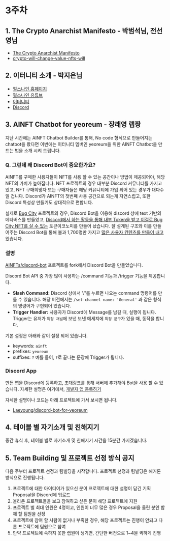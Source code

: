 # 3주차

## 1. The Crypto Anarchist Manifesto - 박범석님, 전선영님

- [The Crypto Anarchist Manifesto](https://groups.csail.mit.edu/mac/classes/6.805/articles/crypto/cypherpunks/may-crypto-manifesto.html)
- [crypto-will-change-value-nfts-will](https://andrewsteinwold.substack.com/p/crypto-will-change-value-nfts-will)

## 2. 이터니티 소개 - 박지은님

- [펄스나인 홈페이지](https://www.pulse9.net)
- [펄스나인 유튜브](https://www.youtube.com/c/PULSE9_Inc)
- [이터니티](https://planet-aiia.com/)
- [Discord](https://discord.com/invite/9hrrUMfzpN)

## 3. AINFT Chatbot for yeoreum - 장래영 랩짱

지난 시간에는 AINFT Chatbot Builder를 통해, No code 형식으로 만들어지는 chatbot을 봤다면 이번에는 이터니티 멤버인 yeoreum을 위한 AINFT Chatbot을 만드는 법을 소개 시켜 드립니다.


### Q. 그런데 왜 Discord Bot이 중요한가요?

AINFT를 구매한 사용자들이 NFT를 사용 할 수 있는 공간이나 방법이 제공되어야, 해당 NFT의 가치가 높아집니다. NFT 프로젝트의 경우 대부분 Discord 커뮤니티를 가지고 있고, NFT 구매희망자 또는 구매자들은 해당 커뮤니티에 가입 되어 있는 경우가 대다수 일 겁니다. Discord가 AINFT의 첫번째 사용 공간으로 되는게 자연스럽고, 또한 Discord 특성상 만들기도 상대적으로 편합니다.

실제로 [Bug City](https://discord.gg/mcEczay4VQ) 프로젝트의 경우, Discord Bot을 이용해 discord 상에 text 기반의 메타버스를 만들었고, [Discord에서 하는 활동을 통해 내부 Token을 받고 이걸로 Bug City NFT를 살 수 있는](https://absorbed-boat-ff3.notion.site/2c7cbc1e7dbf46cabe388ec6cc341594) 토큰이코노미를 만들어 놨습니다. 잘 설계된 구조와 이를 만들어주는 Discord Bot을 통해 불과 1,700명만 가지고 [많은 사용자 컨텐츠를 만들어 내고](https://twitter.com/hashtag/bugcity?src=hashtag_click&f=live) 있습니다.

### 설명

[AINFTs/discord-bot](https://github.com/AINFTs/discord-bot) 프로젝트를 fork해서 Discord Bot을 만들었습니다.

Discord Bot API 중 가장 많이 사용하는 /command 기능과 /trigger 기능을 제공합니다.

- **Slash Command:** Discord 상에서 '/'를 누르면 나오는 command 명령어를 만들 수 있습니다. 해당 버전에서는 `/set-channel name: 'General'` 과 같은 형식의 명령어가 구현되어 있습니다.
- **Trigger Handler:** 사용자가 Discord에 Message를 남길 때, 실행이 됩니다. Trigger는 유저가 `특정 채널`에 보낸 보낸 메세지에 `특정 문구`가 있을 때, 동작을 합니다.

기본 설정은 아래와 같이 설정 되어 있습니다.
- keywords: `ainft`
- prefixes: `yeoreum`
- suffixes: `?`
예를 들어, `?`로 끝나는 문장에 Trigger가 됩니다.

### Discord App

만든 앱을 Discord에 등록하고, 초대링크를 통해 서버에 추가해야 Bot을 사용 할 수 있습니다. 자세한 설명은 여기에서, [개발자 앱 등록하기](https://blog.naver.com/wpdus2694/221192640522)

자세한 설명이나 코드는 아래 프로젝트에 가서 보시면 됩니다.
- [Laeyoung/discord-bot-for-yeoreum](https://github.com/Laeyoung/discord-bot-for-yeoreum)

## 4. 테이블 별 자기소개 및 친해지기

중간 휴식 후, 테이블 별로 자기소개 및 친해지기 시간을 15분간 가지겠습니다.

## 5. Team Building 및 프로젝트 선정 방식 공지
다음 주부터 프로젝트 선정과 팀빌딩을 시작합니다. 프로젝트 선정과 팀빌딩은 해커톤 방식으로 진행됩니다.

1. 프로젝트에 대한 아이디어가 있으신 분이 프로젝트에 대한 설명이 담긴 기획 Proposal을 Discord에 업로드
2. 올라온 프로젝트들을 보고 참여하고 싶은 분이 해당 프로젝트에 지원
3. 프로젝트 별 최대 인원은 4명이고, 인원이 너무 많은 경우 Proposal을 올린 분인 함께 할 팀원을 선정
4. 프로젝트에 참여 할 사람이 없거나 부족한 경우, 해당 프로젝트는 진행이 안되고 다른 프로젝트에 팀원으로 참여
5. 만약 프로젝트에 속하지 못한 랩원이 생기면, 간단한 버전으로 1~4을 퀵하게 진행

